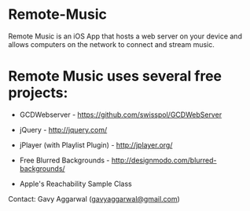 Remote-Music
============

Remote Music is an iOS App that hosts a web server on your device and allows computers on the network to connect and stream music.


# Remote Music uses several free projects:

* GCDWebserver - https://github.com/swisspol/GCDWebServer

* jQuery - http://jquery.com/

* jPlayer (with Playlist Plugin) - http://jplayer.org/

* Free Blurred Backgrounds - http://designmodo.com/blurred-backgrounds/

* Apple's Reachability Sample Class


Contact: Gavy Aggarwal (gavyaggarwal@gmail.com)

